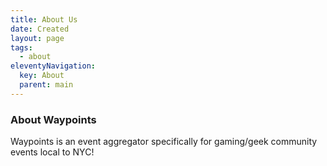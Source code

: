 ```yaml
---
title: About Us
date: Created
layout: page
tags:
  - about
eleventyNavigation:
  key: About
  parent: main
---
```


<div class="container">
  <h3 class="boldheader">About Waypoints</h3>
  <p>Waypoints is an event aggregator specifically for gaming/geek community events local to NYC!</p>
</div>